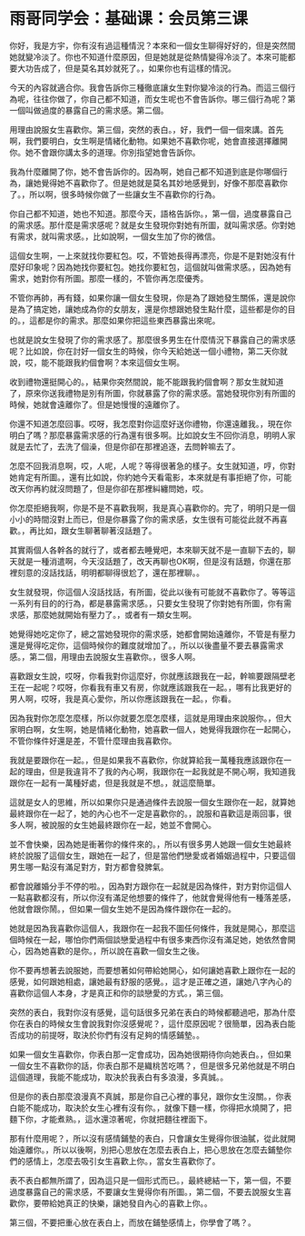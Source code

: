 # 雨哥同学会：基础课：会员第三课

你好，我是方宇，你有沒有過這種情況？本來和一個女生聊得好好的，但是突然間她就變冷淡了。你也不知道什麼原因，但是她就是從熱情變得冷淡了。本來可能都要大功告成了，但是莫名其妙就死了。，如果你也有這樣的情況。

今天的內容就適合你。我會告訴你三種徹底讓女生對你變冷淡的行為。而這三個行為呢，往往你做了，你自己都不知道，而女生呢也不會告訴你。哪三個行為呢？第一個叫做過度的暴露自己的需求感。第二個。

用理由說服女生喜歡你。第三個，突然的表白。，好，我們一個一個來講。首先啊，我們要明白，女生啊是情緒化動物。如果她不喜歡你呢，她會直接選擇離開你。她不會跟你講太多的道理。你別指望她會告訴你。

我為什麼離開了你，她不會告訴你的。因為啊，她自己都不知道到底是你哪個行為，讓她覺得她不喜歡你了。但是她就是莫名其妙地感覺到，好像不那麼喜歡你了。，所以啊，很多時候你做了一些讓女生不喜歡你的行為。

你自己都不知道，她也不知道。那麼今天，語格告訴你。，第一個，過度暴露自己的需求感。那什麼是需求感呢？就是女生發現你對她有所圖，就叫需求感。你對她有需求，就叫需求感。，比如說啊，一個女生加了你的微信。

這個女生啊，一上來就找你要紅包。哎，不管她長得再漂亮，你是不是對她沒有什麼好印象呢？因為她找你要紅包。她找你要紅包，這個就叫做需求感。，因為她有需求，她對你有所圖。那麼一樣的，不管你再怎麼優秀。

不管你再帥，再有錢，如果你讓一個女生發現，你是為了跟她發生關係，還是說你是為了搞定她，讓她成為你的女朋友，還是你想跟她發生點什麼，這些都是你的目的。，這都是你的需求。那麼如果你把這些東西暴露出來呢。

也就是說女生發現了你的需求感了。那麼很多男生在什麼情況下暴露自己的需求感呢？比如說，你在討好一個女生的時候，你今天給她送一個小禮物，第二天你就說，哎，能不能跟我約個會啊？本來這個女生啊。

收到禮物還挺開心的。，結果你突然間說，能不能跟我約個會啊？那女生就知道了，原來你送我禮物是別有所圖，你就暴露了你的需求感。當她發現你別有所圖的時候，她就會遠離你了。但是她慢慢的遠離你了。

你還不知道怎麼回事。哎呀，我怎麼對你這麼好送你禮物，你還遠離我。，現在你明白了嗎？那麼暴露需求感的行為還有很多啊。比如說女生不回你消息，明明人家就是去忙了，去洗了個澡，但是你卻在那裡追逐，去問幹嘛去了。

怎麼不回我消息啊，哎，人呢，人呢？等得很著急的樣子。女生就知道，哼，你對她肯定有所圖。，還有比如說，你約她今天看電影，本來就是有事拒絕了你，可能改天你再約就沒問題了，但是你卻在那裡糾纏問她，哎。

你怎麼拒絕我啊，你是不是不喜歡我啊，我是真心喜歡你的。完了，明明只是一個小小的時間沒對上而已，但是你暴露了你的需求感，女生很有可能從此就不再喜歡。，再比如，跟女生聊著聊著沒話題了。

其實兩個人各幹各的就行了，或者都去睡覺吧，本來聊天就不是一直聊下去的，聊天就是一種消遣啊，今天沒話題了，改天再聊也OK啊，但是沒有話題，你還在那裡刻意的沒話找話，明明都聊得很尬了，還在那裡聊。。

女生就發現，你這個人沒話找話，有所圖，從此以後有可能就不喜歡你了。等等這一系列有目的的行為，都是暴露需求感。，只要女生發現了你對她有所圖，你有需求感，那麼她就開始有壓力了。，或者有一類女生啊。

她覺得她吃定你了，總之當她發現你的需求感，她都會開始遠離你，不管是有壓力還是覺得吃定你，這個時候你的難度就增加了。，所以以後盡量不要去暴露需求感。，第二個，用理由去說服女生喜歡你。，很多人啊。

喜歡跟女生說，哎呀，你看我對你這麼好，你就應該跟我在一起，幹嘛要跟隔壁老王在一起呢？哎呀，你看我有車又有房，你就應該跟我在一起。，哪有比我更好的男人啊，哎呀，我是真心愛你，所以你應該跟我在一起。，你看。

因為我對你怎麼怎麼樣，所以你就要怎麼怎麼樣，這就是用理由來說服你。，但大家明白啊，女生啊，她是情緒化動物，她喜歡一個人，她覺得我跟你在一起開心，不管你條件好還是差，不管什麼理由我喜歡你。

我就是要跟你在一起。，但是如果我不喜歡你，你就算給我一萬種我應該跟你在一起的理由，但是我違背不了我的內心啊，我跟你在一起我就是不開心啊，我知道我跟你在一起有一萬種好處，但是我就是不想。，就這麼簡單。

這就是女人的思維，所以如果你只是通過條件去說服一個女生跟你在一起，就算她最終跟你在一起了，她的內心也不一定是喜歡你的。，說服和喜歡這是兩回事，很多人啊，被說服的女生她最終跟你在一起，她並不會開心。

並不會快樂，因為她是衝著你的條件來的。，所以有很多男人她跟一個女生她最終終於說服了這個女生，跟她在一起了，但是當他們戀愛或者婚姻過程中，只要這個男生哪一點沒有滿足對方，對方都會發脾氣。

都會說離婚分手不停的啦。，因為對方跟你在一起就是因為條件，對方對你這個人一點喜歡都沒有，所以你沒有滿足他想要的條件了，他就會覺得他有一種落差感，他就會跟你鬧。，但如果一個女生她不是因為條件跟你在一起的。

她就是因為我喜歡你這個人，我跟你在一起我不圖任何條件，我就是開心，那麼這個時候在一起，哪怕你們兩個談戀愛過程中有很多東西你沒有滿足她，她依然會開心，因為她喜歡的是你。，所以說在喜歡一個女生之後。

你不要再想著去說服她，而要想著如何帶給她開心，如何讓她喜歡上跟你在一起的感覺，如何跟她相處，讓她最有舒服的感覺。，這才是正確之道，讓她八字內心的喜歡你這個人本身，才是真正和你的談戀愛的方式。，第三個。

突然的表白，我對你沒有感覺，這句話很多兄弟在表白的時候都聽過吧，那為什麼你在表白的時候女生會說我對你沒感覺呢？，這什麼原因呢？很簡單，因為表白能否成功的前提呀，取決於你們有沒有足夠的情感鋪墊。。

如果一個女生喜歡你，你表白那一定會成功，因為她很期待你向她表白。，但如果一個女生不喜歡你的話，你表白那不是織桃苦吃嗎？，但是很多兄弟他就是不明白這個道理，我能不能成功，取決於我表白有多浪漫，多真誠。。

但是你的表白那麼浪漫真不真誠，那是你自己心裡的事兒，跟你女生沒關。，你表白能不能成功，取決於女生心裡有沒有你。，就像下麵一樣，你得把水燒開了，把麵下你，才能煮熟。，這水還涼著呢，你就把麵往裡面下。

那有什麼用呢？，所以沒有感情鋪墊的表白，只會讓女生覺得你很油膩，從此就開始遠離你。，所以以後啊，別把心思放在怎麼去表白上，把心思放在怎麼去鋪墊你們的感情上，怎麼去吸引女生喜歡上你。，當女生喜歡你了。

表不表白都無所謂了，因為這只是一個形式而已。，最終總結一下，第一個，不要過度暴露自己的需求感，不要讓女生覺得你有所圖。，第二個，不要去說服女生喜歡你，要帶給她真正的快樂，讓她發自內心的喜歡上你。。

第三個，不要把重心放在表白上，而放在鋪墊感情上，你學會了嗎？。